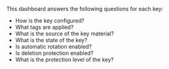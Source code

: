This dashboard answers the following questions for each key:

- How is the key configured?
- What tags are applied?
- What is the source of the key material?
- What is the state of the key?
- Is automatic rotation enabled?
- Is deletion protection enabled?
- What is the protection level of the key?
